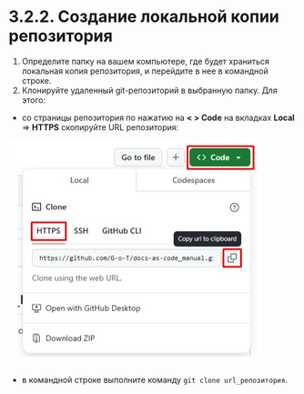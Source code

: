 # 3.2.2. Создание локальной копии репозитория

1. Определите папку на вашем компьютере, где будет храниться локальная копия репозитория, и перейдите в нее в командной строке.  
2. Клонируйте удаленный git-репозиторий в выбранную папку. Для этого:

- со страницы репозитория по нажатию на **< > Code** на вкладках **Local** =>  **HTTPS** скопируйте URL репозитория:

![Скриншот](../../images/copyRep/copy.jpg)

- в командной строке выполните команду `git clone url_репозитория`.
